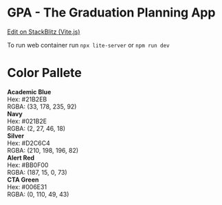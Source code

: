 # GPA - The Graduation Planning App

[Edit on StackBlitz (Vite.js)](https://stackblitz.com/edit/gpa)

To run web container run `npx lite-server` or `npm run dev`

# Color Pallete

<b>Academic Blue</b><br>
Hex: #21B2EB<br>
RGBA: (33, 178, 235, 92)<br>
<b>Navy</b><br>
Hex: #021B2E<br>
RGBA: (2, 27, 46, 18)<br>
<b>Silver</b><br>
Hex: #D2C6C4<br>
RGBA: (210, 198, 196, 82)<br>
<b>Alert Red</b><br>
Hex: #BB0F00<br>
RGBA: (187, 15, 0, 73)<br>
<b>CTA Green</b><br>
Hex: #006E31<br>
RGBA: (0, 110, 49, 43)<br>

